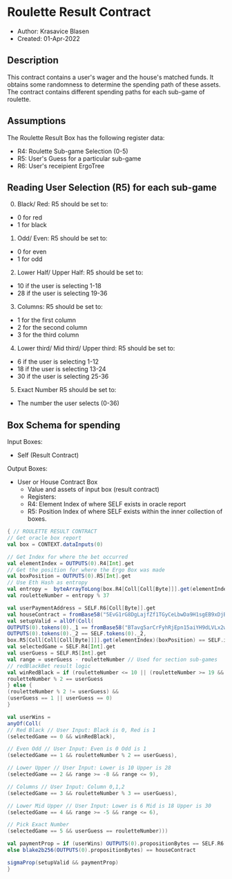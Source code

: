 # Roulette Result Contract
* Author: Krasavice Blasen
* Created: 01-Apr-2022

## Description
This contract contains a user's wager and the house's matched funds. It obtains some randomness to determine the spending path of these assets.
The contract contains different spending paths for each sub-game of roulette.

## Assumptions
The Roulette Result Box has the following register data:
- R4: Roulette Sub-game Selection (0-5) 
- R5: User's Guess for a particular sub-game
- R6: User's receipient ErgoTree

## Reading User Selection (R5) for each sub-game
0. Black/ Red:
R5 should be set to:
- 0 for red
- 1 for black
1. Odd/ Even:
R5 should be set to:
- 0 for even
- 1 for odd
2. Lower Half/ Upper Half:
R5 should be set to:
- 10 if the user is selecting 1-18
- 28 if the user is selecting 19-36
3. Columns:
R5 should be set to:
- 1 for the first column
- 2 for the second column
- 3 for the third column
4. Lower third/ Mid third/ Upper third:
R5 should be set to:
- 6 if the user is selecting 1-12
- 18 if the user is selecting 13-24
- 30 if the user is selecting 25-36
5. Exact Number
R5 should be set to:
- The number the user selects (0-36)

## Box Schema for spending
Input Boxes:
- Self (Result Contract)

Output Boxes:
- User or House Contract Box
  - Value and assets of input box (result contract)
  - Registers:
  - R4: Element Index of where SELF exists in oracle report
  - R5: Position Index of where SELF exists within the inner collection of boxes.


```scala
{ // ROULETTE RESULT CONTRACT
// Get oracle box report
val box = CONTEXT.dataInputs(0)

// Get Index for where the bet occurred
val elementIndex = OUTPUTS(0).R4[Int].get
// Get the position for where the Ergo Box was made
val boxPosition = OUTPUTS(0).R5[Int].get
// Use Eth Hash as entropy
val entropy =  byteArrayToLong(box.R4[Coll[Coll[Byte]]].get(elementIndex + 1))
val rouletteNumber = entropy % 37

val userPaymentAddress = SELF.R6[Coll[Byte]].get
val houseContract = fromBase58("5EvG1rG8DgLajfZf1TGyCeLbwDa9H1sgEB9xDjBdoxKk")
val setupValid = allOf(Coll(
OUTPUTS(0).tokens(0)._1 == fromBase58("BTavg5arCrFyhRjEpn15aiYH9dLVLx2wGUKsJYuQi6XT"),
OUTPUTS(0).tokens(0)._2 == SELF.tokens(0)._2,
box.R5[Coll[Coll[Coll[Byte]]]].get(elementIndex)(boxPosition) == SELF.id))
val selectedGame = SELF.R4[Int].get
val userGuess = SELF.R5[Int].get
val range = userGuess - rouletteNumber // Used for section sub-games
// redBlackBet result logic
val winRedBlack = if (rouletteNumber <= 10 || (rouletteNumber >= 19 && rouletteNumber <= 28)) {
rouletteNumber % 2 == userGuess
} else {
(rouletteNumber % 2 != userGuess) &&
(userGuess == 1 || userGuess == 0)
}

val userWins = 
anyOf(Coll(
// Red Black // User Input: Black is 0, Red is 1
(selectedGame == 0 && winRedBlack),

// Even Odd // User Input: Even is 0 Odd is 1
(selectedGame == 1 && rouletteNumber % 2 == userGuess),

// Lower Upper // User Input: Lower is 10 Upper is 28
(selectedGame == 2 && range >= -8 && range <= 9),

// Columns // User Input: Column 0,1,2
(selectedGame == 3 && rouletteNumber % 3 == userGuess), 

// Lower Mid Upper // User Input: Lower is 6 Mid is 18 Upper is 30
(selectedGame == 4 && range >= -5 && range <= 6),

// Pick Exact Number
(selectedGame == 5 && userGuess == rouletteNumber)))

val paymentProp = if (userWins) OUTPUTS(0).propositionBytes == SELF.R6[Coll[Byte]].get
else blake2b256(OUTPUTS(0).propositionBytes) == houseContract

sigmaProp(setupValid && paymentProp)
}
```
